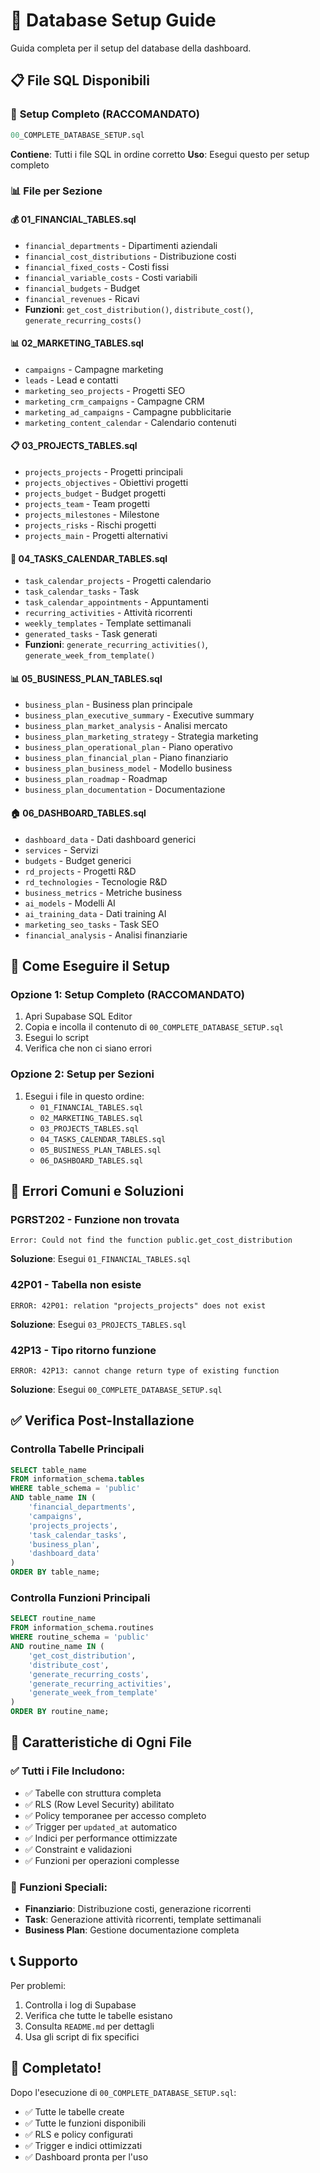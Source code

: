 # 🚀 Database Setup Guide

Guida completa per il setup del database della dashboard.

## 📋 File SQL Disponibili

### 🎯 **Setup Completo (RACCOMANDATO)**
```sql
00_COMPLETE_DATABASE_SETUP.sql
```
**Contiene**: Tutti i file SQL in ordine corretto
**Uso**: Esegui questo per setup completo

### 📊 **File per Sezione**

#### 💰 **01_FINANCIAL_TABLES.sql**
- `financial_departments` - Dipartimenti aziendali
- `financial_cost_distributions` - Distribuzione costi
- `financial_fixed_costs` - Costi fissi
- `financial_variable_costs` - Costi variabili
- `financial_budgets` - Budget
- `financial_revenues` - Ricavi
- **Funzioni**: `get_cost_distribution()`, `distribute_cost()`, `generate_recurring_costs()`

#### 📊 **02_MARKETING_TABLES.sql**
- `campaigns` - Campagne marketing
- `leads` - Lead e contatti
- `marketing_seo_projects` - Progetti SEO
- `marketing_crm_campaigns` - Campagne CRM
- `marketing_ad_campaigns` - Campagne pubblicitarie
- `marketing_content_calendar` - Calendario contenuti

#### 📋 **03_PROJECTS_TABLES.sql**
- `projects_projects` - Progetti principali
- `projects_objectives` - Obiettivi progetti
- `projects_budget` - Budget progetti
- `projects_team` - Team progetti
- `projects_milestones` - Milestone
- `projects_risks` - Rischi progetti
- `projects_main` - Progetti alternativi

#### 📅 **04_TASKS_CALENDAR_TABLES.sql**
- `task_calendar_projects` - Progetti calendario
- `task_calendar_tasks` - Task
- `task_calendar_appointments` - Appuntamenti
- `recurring_activities` - Attività ricorrenti
- `weekly_templates` - Template settimanali
- `generated_tasks` - Task generati
- **Funzioni**: `generate_recurring_activities()`, `generate_week_from_template()`

#### 📊 **05_BUSINESS_PLAN_TABLES.sql**
- `business_plan` - Business plan principale
- `business_plan_executive_summary` - Executive summary
- `business_plan_market_analysis` - Analisi mercato
- `business_plan_marketing_strategy` - Strategia marketing
- `business_plan_operational_plan` - Piano operativo
- `business_plan_financial_plan` - Piano finanziario
- `business_plan_business_model` - Modello business
- `business_plan_roadmap` - Roadmap
- `business_plan_documentation` - Documentazione

#### 🏠 **06_DASHBOARD_TABLES.sql**
- `dashboard_data` - Dati dashboard generici
- `services` - Servizi
- `budgets` - Budget generici
- `rd_projects` - Progetti R&D
- `rd_technologies` - Tecnologie R&D
- `business_metrics` - Metriche business
- `ai_models` - Modelli AI
- `ai_training_data` - Dati training AI
- `marketing_seo_tasks` - Task SEO
- `financial_analysis` - Analisi finanziarie

## 🚀 **Come Eseguire il Setup**

### **Opzione 1: Setup Completo (RACCOMANDATO)**
1. Apri Supabase SQL Editor
2. Copia e incolla il contenuto di `00_COMPLETE_DATABASE_SETUP.sql`
3. Esegui lo script
4. Verifica che non ci siano errori

### **Opzione 2: Setup per Sezioni**
1. Esegui i file in questo ordine:
   - `01_FINANCIAL_TABLES.sql`
   - `02_MARKETING_TABLES.sql`
   - `03_PROJECTS_TABLES.sql`
   - `04_TASKS_CALENDAR_TABLES.sql`
   - `05_BUSINESS_PLAN_TABLES.sql`
   - `06_DASHBOARD_TABLES.sql`

## 🚨 **Errori Comuni e Soluzioni**

### **PGRST202 - Funzione non trovata**
```
Error: Could not find the function public.get_cost_distribution
```
**Soluzione**: Esegui `01_FINANCIAL_TABLES.sql`

### **42P01 - Tabella non esiste**
```
ERROR: 42P01: relation "projects_projects" does not exist
```
**Soluzione**: Esegui `03_PROJECTS_TABLES.sql`

### **42P13 - Tipo ritorno funzione**
```
ERROR: 42P13: cannot change return type of existing function
```
**Soluzione**: Esegui `00_COMPLETE_DATABASE_SETUP.sql`

## ✅ **Verifica Post-Installazione**

### **Controlla Tabelle Principali**
```sql
SELECT table_name 
FROM information_schema.tables 
WHERE table_schema = 'public' 
AND table_name IN (
    'financial_departments',
    'campaigns', 
    'projects_projects',
    'task_calendar_tasks',
    'business_plan',
    'dashboard_data'
)
ORDER BY table_name;
```

### **Controlla Funzioni Principali**
```sql
SELECT routine_name 
FROM information_schema.routines 
WHERE routine_schema = 'public' 
AND routine_name IN (
    'get_cost_distribution',
    'distribute_cost',
    'generate_recurring_costs',
    'generate_recurring_activities',
    'generate_week_from_template'
)
ORDER BY routine_name;
```

## 🎯 **Caratteristiche di Ogni File**

### **✅ Tutti i File Includono:**
- ✅ Tabelle con struttura completa
- ✅ RLS (Row Level Security) abilitato
- ✅ Policy temporanee per accesso completo
- ✅ Trigger per `updated_at` automatico
- ✅ Indici per performance ottimizzate
- ✅ Constraint e validazioni
- ✅ Funzioni per operazioni complesse

### **🔧 Funzioni Speciali:**
- **Finanziario**: Distribuzione costi, generazione ricorrenti
- **Task**: Generazione attività ricorrenti, template settimanali
- **Business Plan**: Gestione documentazione completa

## 📞 **Supporto**

Per problemi:
1. Controlla i log di Supabase
2. Verifica che tutte le tabelle esistano
3. Consulta `README.md` per dettagli
4. Usa gli script di fix specifici

## 🎉 **Completato!**

Dopo l'esecuzione di `00_COMPLETE_DATABASE_SETUP.sql`:
- ✅ Tutte le tabelle create
- ✅ Tutte le funzioni disponibili
- ✅ RLS e policy configurati
- ✅ Trigger e indici ottimizzati
- ✅ Dashboard pronta per l'uso

